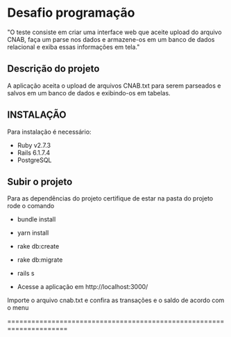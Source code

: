 # Desafio programação

"O teste consiste em criar uma interface web que aceite upload do arquivo CNAB, faça um parse nos dados e armazene-os em um banco de dados relacional e exiba essas informações em tela."

## Descrição do projeto

A aplicação aceita o upload de arquivos CNAB.txt para serem parseados e salvos em um banco de dados e exibindo-os em tabelas.

## INSTALAÇÃO

  Para instalação é necessário:
- Ruby v2.7.3
- Rails 6.1.7.4
- PostgreSQL

## Subir o projeto

Para as dependências do projeto certifique de estar na pasta do projeto rode o comando

- bundle install
- yarn install
- rake db:create
- rake db:migrate
- rails s
 
- Acesse a aplicação em http://localhost:3000/

Importe o arquivo cnab.txt e confira as transações e o saldo
de acordo com o menu

=====================================================================
